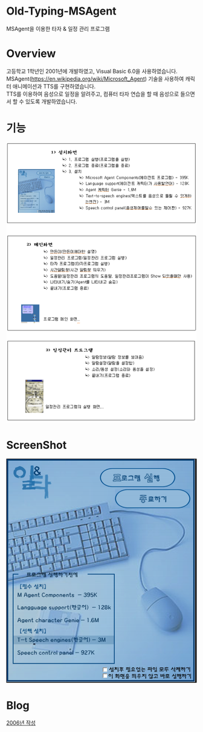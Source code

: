 # Old-Typing-MSAgent
MSAgent을 이용한 타자 &amp; 일정 관리 프로그램

# Overview
고등학교 1학년인 2001년에 개발하였고, Visual Basic 6.0을 사용하였습니다.
MSAgent(https://en.wikipedia.org/wiki/Microsoft_Agent) 기술을 사용하여 캐릭터 애니메이션과 TTS를 구현하였습니다.</br>
TTS를 이용하여 음성으로 일정을 알려주고, 컴퓨터 타자 연습을 할 때 음성으로 들으면서 할 수 있도록 개발하였습니다.

# 기능
![ScreenShot](https://github.com/choi-inkyun/Old-Typing-MSAgent/blob/master/screenshot/screenshot2.png)

# ScreenShot
![ScreenShot](https://github.com/choi-inkyun/Old-Typing-MSAgent/blob/master/screenshot/screenshot1.png)

# Blog
<a href="https://www.dingpong.net/2006/12/03/msagent%eb%a5%bc-%ec%9d%b4%ec%9a%a9%ed%95%9c-%ed%83%80%ec%9e%90-%ec%8b%9c%ea%b0%84%ea%b4%80%eb%a6%ac-%ed%94%84%eb%a1%9c%ea%b7%b8%eb%9e%a8/">2006년 작성</a>
